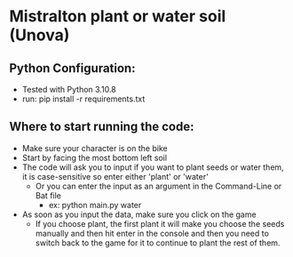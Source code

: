 # Mistralton plant or water soil (Unova)

## Python Configuration:
* Tested with Python 3.10.8
* run: pip install -r requirements.txt

## Where to start running the code:
* Make sure your character is on the bike
* Start by facing the most bottom left soil
* The code will ask you to input if you want to plant seeds or water them, it is case-sensitive so enter either 'plant' or 'water'
    * Or you can enter the input as an argument in the Command-Line or Bat file
        * ex: python main.py water
* As soon as you input the data, make sure you click on the game
    * If you choose plant, the first plant it will make you choose the seeds manually and then hit enter in the console and then you need to switch back to the game for it to continue to plant the rest of them.
